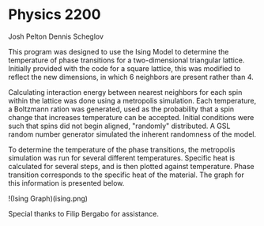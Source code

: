 # Physics 2200
Josh Pelton
Dennis Scheglov

This program was designed to use the Ising Model to determine the temperature of phase transitions for a two-dimensional triangular lattice. Initially provided with the code for a square lattice, this was modified to reflect the new dimensions, in which 6 neighbors are present rather than 4. 

Calculating interaction energy between nearest neighbors for each spin within the lattice was done using a metropolis simulation. Each temperature, a Boltzmann ration was generated, used as the probability that a spin change that increases temperature can be accepted. Initial conditions were such that spins did not begin aligned, "randomly" distributed. A GSL random number generator simulated the inherent randomness of the model. 

To determine the temperature of the phase transitions, the metropolis simulation was run for several different temperatures. Specific heat is calculated for several steps, and is then plotted against temperature. Phase transition corresponds to the specific heat of the material. The graph for this information is presented below.

!(Ising Graph)(ising.png)

Special thanks to Filip Bergabo for assistance.
